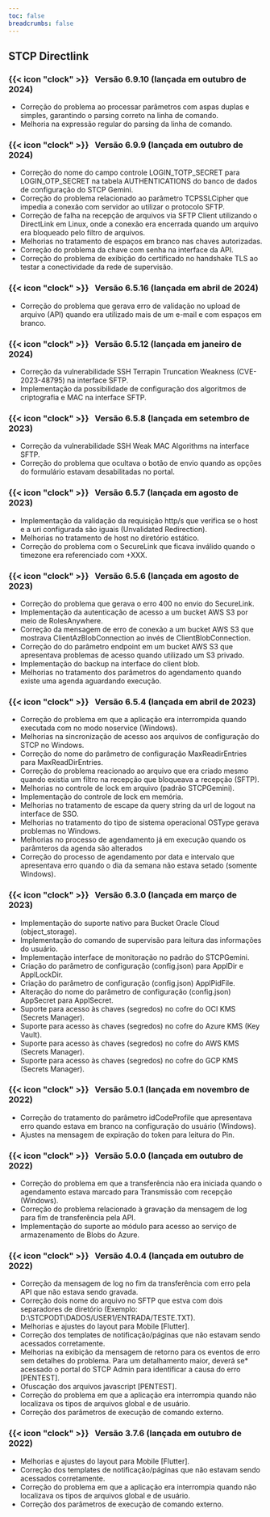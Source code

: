 ```yaml
---
toc: false
breadcrumbs: false
---
```

## STCP Directlink

### {{< icon "clock" >}} &nbsp;  Versão 6.9.10 (lançada em outubro de 2024)

- Correção do problema ao processar parâmetros com aspas duplas e simples, garantindo o parsing correto na linha de comando.
- Melhoria na expressão regular do parsing da linha de comando.

### {{< icon "clock" >}} &nbsp;  Versão 6.9.9 (lançada em outubro de 2024)

- Correção do nome do campo controle LOGIN_TOTP_SECRET para LOGIN_OTP_SECRET na tabela AUTHENTICATIONS do banco de dados de configuração do STCP Gemini.
- Correção do problema relacionado ao parâmetro TCPSSLCipher que impedia a conexão com servidor ao utilizar o protocolo SFTP.
- Correção de falha na recepção de arquivos via SFTP Client utilizando o DirectLink em Linux, onde a conexão era encerrada quando um arquivo era bloqueado pelo filtro de arquivos.
- Melhorias no tratamento de espaços em branco nas chaves autorizadas.
- Correção do problema da chave com senha na interface da API.
- Correção do problema de exibição do certificado no handshake TLS ao testar a conectividade da rede de supervisão.

### {{< icon "clock" >}} &nbsp;  Versão 6.5.16 (lançada em abril de 2024)

- Correção do problema que gerava erro de validação no upload de arquivo (API) quando era utilizado mais de um e-mail e com espaços em branco.

### {{< icon "clock" >}} &nbsp;  Versão 6.5.12 (lançada em janeiro de 2024)

- Correção da vulnerabilidade SSH Terrapin Truncation Weakness (CVE-2023-48795) na interface SFTP.
- Implementação da possibilidade de configuração dos algoritmos de criptografia e MAC na interface SFTP.

### {{< icon "clock" >}} &nbsp;  Versão 6.5.8 (lançada em setembro de 2023)

- Correção da vulnerabilidade SSH Weak MAC Algorithms na interface SFTP.
- Correção do problema que ocultava o botão de envio quando as opções do formulário estavam desabilitadas no portal.

### {{< icon "clock" >}} &nbsp;  Versão 6.5.7 (lançada em agosto de 2023)

- Implementação da validação da requisição http/s que verifica se o host e a uri configurada são iguais (Unvalidated Redirection).
- Melhorias no tratamento de host no diretório estático.
- Correção do problema com o SecureLink que ficava inválido quando o timezone era referenciado com +XXX.

### {{< icon "clock" >}} &nbsp;  Versão 6.5.6 (lançada em agosto de 2023)

- Correção do problema que gerava o erro 400 no envio do SecureLink.
- Implementação da autenticação de acesso a um bucket AWS S3 por meio de RolesAnywhere.
- Correção da mensagem de erro de conexão a um bucket AWS S3 que mostrava ClientAzBlobConnection ao invés de ClientBlobConnection.
- Correção do do parâmetro endpoint em um bucket AWS S3 que apresentava problemas de acesso quando utilizado um S3 privado.
- Implementação do backup na interface do client blob.
- Melhorias no tratamento dos parâmetros do agendamento quando existe uma agenda aguardando execução.

### {{< icon "clock" >}} &nbsp;  Versão 6.5.4 (lançada em abril de 2023)

- Correção do problema em que a aplicação era interrompida quando executada com no modo noservice (Windows).
- Melhorias na sincronização de acesso aos arquivos de configuração do STCP no Windows.
- Correção do nome do parâmetro de configuração MaxReadirEntries para MaxReadDirEntries.
- Correção do problema reacionado ao arquivo que era criado mesmo quando existia um filtro na recepção que bloqueava a recepção (SFTP).
- Melhorias no controle de lock em arquivo (padrão STCPGemini).
- Implementação do controle de lock em memória.
- Melhorias no tratamento de escape da query string da url de logout na interface de SSO.
- Melhorias no tratamento do tipo de sistema operacional OSType gerava problemas no Windows.
- Melhorias no processo de agendamento já em execução quando os parâmteros da agenda são alterados
- Correção do processo de agendamento por data e intervalo que apresentava erro quando o dia da semana não estava setado (somente Windows).

### {{< icon "clock" >}} &nbsp;  Versão 6.3.0 (lançada em março de 2023)

- Implementação do suporte nativo para Bucket Oracle Cloud (object_storage).
- Implementação do comando de supervisão para leitura das informações do usuário.
- Implementação interface de monitoração no padrão do STCPGemini.
- Criação do parâmetro de configuração (config.json) para ApplDir e ApplLockDir.
- Criação do parâmetro de configuração (config.json) ApplPidFile.
- Alteração do nome do parâmetro de configuração (config.json) AppSecret para ApplSecret.
- Suporte para acesso às chaves (segredos) no cofre do OCI KMS (Secrets Manager).
- Suporte para acesso às chaves (segredos) no cofre do Azure KMS (Key Vault).
- Suporte para acesso às chaves (segredos) no cofre do AWS KMS (Secrets Manager).
- Suporte para acesso às chaves (segredos) no cofre do GCP KMS (Secrets Manager).

### {{< icon "clock" >}} &nbsp;  Versão 5.0.1 (lançada em novembro de 2022)

- Correção do tratamento do parâmetro idCodeProfile que apresentava erro quando estava em branco na configuração do usuário (Windows).
- Ajustes na mensagem de expiração do token para leitura do Pin.

### {{< icon "clock" >}} &nbsp;  Versão 5.0.0 (lançada em outubro de 2022)

- Correção do problema em que a transferência não era iniciada quando o agendamento estava marcado para Transmissão com recepção (Windows).
- Correção do problema relacionado à gravação da mensagem de log para fim de transferência pela API.
- Implementação do suporte ao módulo para acesso ao serviço de armazenamento de Blobs do Azure.

### {{< icon "clock" >}} &nbsp;  Versão 4.0.4 (lançada em outubro de 2022)

- Correção da mensagem de log no fim da transferência com erro pela API que não estava sendo gravada.
- Correção dois nome do arquivo no SFTP que estva com dois separadores de diretório
  (Exemplo: D:\STCPODT\DADOS\/USER1/ENTRADA/TESTE.TXT).
- Melhorias e ajustes do layout para Mobile [Flutter].
- Correção dos templates de notificação/páginas que não estavam sendo acessados corretamente.
- Melhorias na exibição da mensagem de retorno para os eventos de erro sem detalhes do problema. Para um detalhamento maior, deverá se\* acessado o portal do STCP Admin para identificar a causa do erro [PENTEST].
- Ofuscação dos arquivos javascript [PENTEST].
- Correção do problema em que a aplicação era interrompia quando não localizava os tipos de arquivos global e de usuário.
- Correção dos parâmetros de execução de comando externo.

### {{< icon "clock" >}} &nbsp;  Versão 3.7.6 (lançada em outubro de 2022)

- Melhorias e ajustes do layout para Mobile [Flutter].
- Correção dos templates de notificação/páginas que não estavam sendo acessados corretamente.
- Correção do problema em que a aplicação era interrompia quando não localizava os tipos de arquivos global e de usuário.
- Correção dos parâmetros de execução de comando externo.
